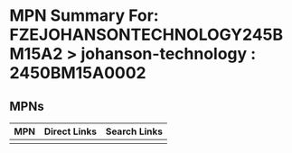 



# MPN Summary For: FZEJOHANSONTECHNOLOGY245BM15A2 > johanson-technology : 2450BM15A0002

## MPNs
  

|MPN|Direct Links|Search Links|
| :--- | :--- | :--- |
||||
